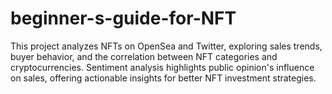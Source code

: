 # beginner-s-guide-for-NFT
This project analyzes NFTs on OpenSea and Twitter, exploring sales trends, buyer behavior, and the correlation between NFT categories and cryptocurrencies. Sentiment analysis highlights public opinion's influence on sales, offering actionable insights for better NFT investment strategies.
